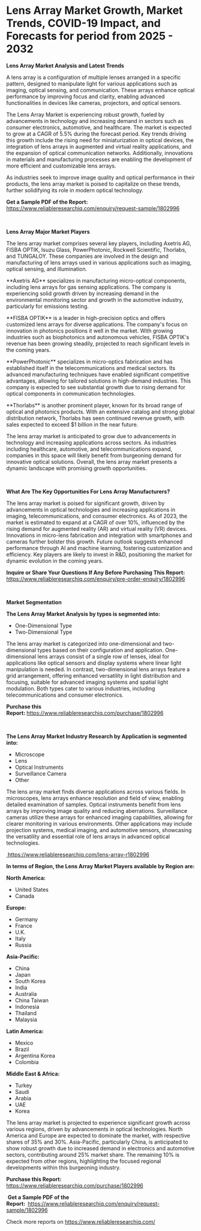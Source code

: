 <p><h1>Lens Array Market Growth, Market Trends, COVID-19 Impact, and Forecasts for period from 2025 - 2032</h1></p><p><strong>Lens Array Market Analysis and Latest Trends</strong></p>
<p><p>A lens array is a configuration of multiple lenses arranged in a specific pattern, designed to manipulate light for various applications such as imaging, optical sensing, and communication. These arrays enhance optical performance by improving focus and clarity, enabling advanced functionalities in devices like cameras, projectors, and optical sensors.</p><p>The Lens Array Market is experiencing robust growth, fueled by advancements in technology and increasing demand in sectors such as consumer electronics, automotive, and healthcare. The market is expected to grow at a CAGR of 5.5% during the forecast period. Key trends driving this growth include the rising need for miniaturization in optical devices, the integration of lens arrays in augmented and virtual reality applications, and the expansion of optical communication networks. Additionally, innovations in materials and manufacturing processes are enabling the development of more efficient and customizable lens arrays. </p><p>As industries seek to improve image quality and optical performance in their products, the lens array market is poised to capitalize on these trends, further solidifying its role in modern optical technology.</p></p>
<p><strong>Get a Sample PDF of the Report:&nbsp;</strong> <a href="https://www.reliableresearchiq.com/enquiry/request-sample/1802996?utm_campaign=2468&utm_medium=2&utm_source=Github&utm_content=ia&utm_term=19022025&utm_id=lens-array">https://www.reliableresearchiq.com/enquiry/request-sample/1802996</a></p>
<p>&nbsp;</p>
<p><strong>Lens Array Major Market Players</strong></p>
<p><p>The lens array market comprises several key players, including Axetris AG, FISBA OPTIK, Isuzu Glass, PowerPhotonic, Rockwell Scientific, Thorlabs, and TUNGALOY. These companies are involved in the design and manufacturing of lens arrays used in various applications such as imaging, optical sensing, and illumination.</p><p>**Axetris AG** specializes in manufacturing micro-optical components, including lens arrays for gas sensing applications. The company is experiencing solid growth driven by increasing demand in the environmental monitoring sector and growth in the automotive industry, particularly for emissions testing.</p><p>**FISBA OPTIK** is a leader in high-precision optics and offers customized lens arrays for diverse applications. The company's focus on innovation in photonics positions it well in the market. With growing industries such as biophotonics and autonomous vehicles, FISBA OPTIK's revenue has been growing steadily, projected to reach significant levels in the coming years.</p><p>**PowerPhotonic** specializes in micro-optics fabrication and has established itself in the telecommunications and medical sectors. Its advanced manufacturing techniques have enabled significant competitive advantages, allowing for tailored solutions in high-demand industries. This company is expected to see substantial growth due to rising demand for optical components in communication technologies.</p><p>**Thorlabs** is another prominent player, known for its broad range of optical and photonics products. With an extensive catalog and strong global distribution network, Thorlabs has seen continued revenue growth, with sales expected to exceed $1 billion in the near future.</p><p>The lens array market is anticipated to grow due to advancements in technology and increasing applications across sectors. As industries including healthcare, automotive, and telecommunications expand, companies in this space will likely benefit from burgeoning demand for innovative optical solutions. Overall, the lens array market presents a dynamic landscape with promising growth opportunities.</p></p>
<p>&nbsp;</p>
<p><strong>What Are The Key Opportunities For Lens Array Manufacturers?</strong></p>
<p><p>The lens array market is poised for significant growth, driven by advancements in optical technologies and increasing applications in imaging, telecommunications, and consumer electronics. As of 2023, the market is estimated to expand at a CAGR of over 10%, influenced by the rising demand for augmented reality (AR) and virtual reality (VR) devices. Innovations in micro-lens fabrication and integration with smartphones and cameras further bolster this growth. Future outlook suggests enhanced performance through AI and machine learning, fostering customization and efficiency. Key players are likely to invest in R&D, positioning the market for dynamic evolution in the coming years.</p></p>
<p><strong>Inquire or Share Your Questions If Any Before Purchasing This Report:</strong> <a href="https://www.reliableresearchiq.com/enquiry/pre-order-enquiry/1802996?utm_campaign=2468&utm_medium=2&utm_source=Github&utm_content=ia&utm_term=19022025&utm_id=lens-array">https://www.reliableresearchiq.com/enquiry/pre-order-enquiry/1802996</a></p>
<p>&nbsp;</p>
<p><strong>Market Segmentation</strong></p>
<p><strong>The Lens Array Market Analysis by types is segmented into:</strong></p>
<p><ul><li>One-Dimensional Type</li><li>Two-Dimensional Type</li></ul></p>
<p><p>The lens array market is categorized into one-dimensional and two-dimensional types based on their configuration and application. One-dimensional lens arrays consist of a single row of lenses, ideal for applications like optical sensors and display systems where linear light manipulation is needed. In contrast, two-dimensional lens arrays feature a grid arrangement, offering enhanced versatility in light distribution and focusing, suitable for advanced imaging systems and spatial light modulation. Both types cater to various industries, including telecommunications and consumer electronics.</p></p>
<p><strong>Purchase this Report:&nbsp;</strong><a href="https://www.reliableresearchiq.com/purchase/1802996?utm_campaign=2468&utm_medium=2&utm_source=Github&utm_content=ia&utm_term=19022025&utm_id=lens-array">https://www.reliableresearchiq.com/purchase/1802996</a></p>
<p>&nbsp;</p>
<p><strong>The Lens Array Market Industry Research by Application is segmented into:</strong></p>
<p><ul><li>Microscope</li><li>Lens</li><li>Optical Instruments</li><li>Surveillance Camera</li><li>Other</li></ul></p>
<p><p>The lens array market finds diverse applications across various fields. In microscopes, lens arrays enhance resolution and field of view, enabling detailed examination of samples. Optical instruments benefit from lens arrays by improving image quality and reducing aberrations. Surveillance cameras utilize these arrays for enhanced imaging capabilities, allowing for clearer monitoring in various environments. Other applications may include projection systems, medical imaging, and automotive sensors, showcasing the versatility and essential role of lens arrays in advanced optical technologies.</p></p>
<p><a href="https://www.reliableresearchiq.com/lens-array-r1802996?utm_campaign=2468&utm_medium=2&utm_source=Github&utm_content=ia&utm_term=19022025&utm_id=lens-array">&nbsp;https://www.reliableresearchiq.com/lens-array-r1802996</a></p>
<p><strong>In terms of Region, the Lens Array Market Players available by Region are:</strong></p>
<p>
    <p> <strong> North America: </strong>
        <ul>
            <li>United States</li>
            <li>Canada</li>
        </ul>
        </p> 
    <p> <strong> Europe: </strong>
        <ul>
            <li>Germany</li>
            <li>France</li>
            <li>U.K.</li>
            <li>Italy</li>
            <li>Russia</li>
        </ul>
        </p> 
    <p> <strong> Asia-Pacific: </strong>
        <ul>
            <li>China</li>
            <li>Japan</li>
            <li>South Korea</li>
            <li>India</li>
            <li>Australia</li>
            <li>China Taiwan</li>
            <li>Indonesia</li>
            <li>Thailand</li>
            <li>Malaysia</li>
        </ul>
        </p> 
    <p> <strong> Latin America: </strong>
        <ul>
            <li>Mexico</li>
            <li>Brazil</li>
            <li>Argentina Korea</li>
            <li>Colombia</li>
        </ul>
        </p> 
    <p> <strong> Middle East & Africa: </strong>
        <ul>
            <li>Turkey</li>
            <li>Saudi</li>
            <li>Arabia</li>
            <li>UAE</li>
            <li>Korea</li>
        </ul>
    </p>
    </p>
<p><p>The lens array market is projected to experience significant growth across various regions, driven by advancements in optical technologies. North America and Europe are expected to dominate the market, with respective shares of 35% and 30%. Asia-Pacific, particularly China, is anticipated to show robust growth due to increased demand in electronics and automotive sectors, contributing around 25% market share. The remaining 10% is expected from other regions, highlighting the focused regional developments within this burgeoning industry.</p></p>
<p><strong>Purchase this Report: </strong><a href="https://www.reliableresearchiq.com/purchase/1802996?utm_campaign=2468&utm_medium=2&utm_source=Github&utm_content=ia&utm_term=19022025&utm_id=lens-array">https://www.reliableresearchiq.com/purchase/1802996</a></p>
<p>&nbsp;<strong>Get a Sample PDF of the Report:&nbsp;&nbsp;</strong><a href="https://www.reliableresearchiq.com/enquiry/request-sample/1802996?utm_campaign=2468&utm_medium=2&utm_source=Github&utm_content=ia&utm_term=19022025&utm_id=lens-array">https://www.reliableresearchiq.com/enquiry/request-sample/1802996</a></p>
<p><strong></strong></p>
<p>Check more reports on <a href="https://www.reliableresearchiq.com/?utm_campaign=2468&utm_medium=2&utm_source=Github&utm_content=ia&utm_term=19022025&utm_id=lens-array">https://www.reliableresearchiq.com/</a></p>